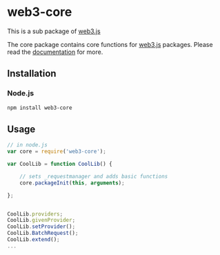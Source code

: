 # web3-core

This is a sub package of [web3.js][repo]

The core package contains core functions for [web3.js][repo] packages.
Please read the [documentation][docs] for more.

## Installation

### Node.js

```bash
npm install web3-core
```

## Usage

```js
// in node.js
var core = require('web3-core');

var CoolLib = function CoolLib() {

    // sets _requestmanager and adds basic functions
    core.packageInit(this, arguments);

};


CoolLib.providers;
CoolLib.givenProvider;
CoolLib.setProvider();
CoolLib.BatchRequest();
CoolLib.extend();
...
```

[docs]: http://web3js.readthedocs.io/en/1.0/
[repo]: https://github.com/ethereum/web3.js
